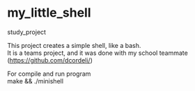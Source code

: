 # my_little_shell
study_project

This project creates a simple shell, like a bash. \
It is a teams project, and it was done with my school teammate (https://github.com/dcordeli/)

For compile and run program \
make && ./minishell

